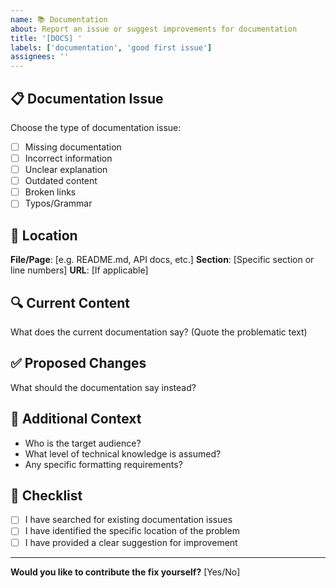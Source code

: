 ```yaml
---
name: 📚 Documentation
about: Report an issue or suggest improvements for documentation
title: '[DOCS] '
labels: ['documentation', 'good first issue']
assignees: ''
---
```


## 📋 Documentation Issue
Choose the type of documentation issue:
- [ ] Missing documentation
- [ ] Incorrect information
- [ ] Unclear explanation
- [ ] Outdated content
- [ ] Broken links
- [ ] Typos/Grammar

## 📍 Location
**File/Page**: [e.g. README.md, API docs, etc.]
**Section**: [Specific section or line numbers]
**URL**: [If applicable]

## 🔍 Current Content
What does the current documentation say? (Quote the problematic text)

## ✅ Proposed Changes
What should the documentation say instead?

## 🎯 Additional Context
- Who is the target audience?
- What level of technical knowledge is assumed?
- Any specific formatting requirements?

## 📝 Checklist
- [ ] I have searched for existing documentation issues
- [ ] I have identified the specific location of the problem
- [ ] I have provided a clear suggestion for improvement

---

**Would you like to contribute the fix yourself?** [Yes/No]
